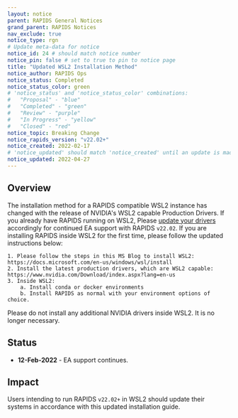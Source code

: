 ```yaml
---
layout: notice
parent: RAPIDS General Notices
grand_parent: RAPIDS Notices
nav_exclude: true
notice_type: rgn
# Update meta-data for notice
notice_id: 24 # should match notice number
notice_pin: false # set to true to pin to notice page
title: "Updated WSL2 Installation Method"
notice_author: RAPIDS Ops
notice_status: Completed
notice_status_color: green
# 'notice_status' and 'notice_status_color' combinations:
#   "Proposal" - "blue"
#   "Completed" - "green"
#   "Review" - "purple"
#   "In Progress" - "yellow"
#   "Closed" - "red"
notice_topic: Breaking Change
notice_rapids_version: "v22.02+"
notice_created: 2022-02-17
# 'notice_updated' should match 'notice_created' until an update is made
notice_updated: 2022-04-27
---
```


## Overview

The installation method for a RAPIDS compatible WSL2 instance has changed with the release of NVIDIA's WSL2 
capable Production Drivers.  If you already have RAPIDS running on WSL2, Please 
[update your drivers](https://www.nvidia.com/Download/index.aspx?lang=en-us) 
accordingly for continued EA support with RAPIDS `v22.02`.  If you are installing RAPIDS inside WSL2 for the 
first time, please follow the updated instructions below:

	1. Please follow the steps in this MS Blog to install WSL2: https://docs.microsoft.com/en-us/windows/wsl/install
	2. Install the latest production drivers, which are WSL2 capable: https://www.nvidia.com/Download/index.aspx?lang=en-us
	3. Inside WSL2:
		a. Install conda or docker environments
		b. Install RAPIDS as normal with your environment options of choice.

Please do not install any additional NVIDIA drivers inside WSL2.  It is no longer necessary.

## Status

- **12-Feb-2022** - EA support continues.

## Impact

Users intending to run RAPIDS `v22.02+` in WSL2 should update their systems in accordance with this updated installation guide.
